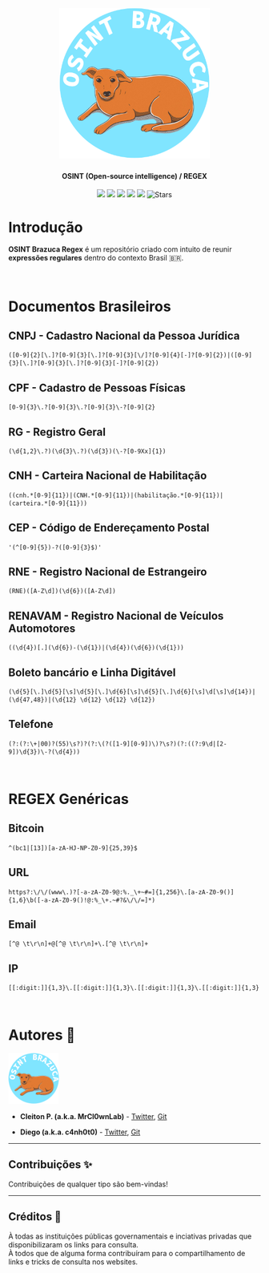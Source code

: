 <h1 align="center">
  <br>
  <a href="https://nuclei.projectdiscovery.io"><img src="assets/logo_profile.png" width="300px" alt="OSINT Brazuca"></a>
</h1>

<h4 align="center">OSINT (Open-source intelligence) / <b>REGEX</b></h4>


<p align="center">
<a href="https://github.com/osintbrazuca/osint-brazuca-regex/blob/main/LICENSE"><img src="https://img.shields.io/github/license/osintbrazuca/osint-brazuca-regex?color=blue"></a>
<a href="https://github.com/osintbrazuca/osint-brazuca/graphs/contributors"><img src="https://img.shields.io/github/contributors-anon/osintbrazuca/osint-brazuca-regex"></a>
<a href="https://github.com/osintbrazuca/osint-brazuca-regex/issues"><img src="https://img.shields.io/github/issues-raw/osintbrazuca/osint-brazuca-regex"></a>
<a href="https://github.com/osintbrazuca/osint-brazuca-regex/discussions"><img src="https://img.shields.io/github/discussions/osintbrazuca/osint-brazuca-regex"></a>
<a href="https://github.com/osintbrazuca/osint-brazuca-regex/network/members"><img src="https://img.shields.io/github/forks/osintbrazuca/osint-brazuca-regex"></a>
<img src="https://img.shields.io/github/stars/osintbrazuca/osint-brazuca-regex.svg?style=social" title="Stars" /> 
</p>


# Introdução
**OSINT Brazuca Regex** é um repositório criado com intuito de reunir **expressões regulares** dentro do contexto Brasil 🇧🇷.

<br>


# Documentos Brasileiros

## CNPJ - Cadastro Nacional da Pessoa Jurídica
```
([0-9]{2}[\.]?[0-9]{3}[\.]?[0-9]{3}[\/]?[0-9]{4}[-]?[0-9]{2})|([0-9]{3}[\.]?[0-9]{3}[\.]?[0-9]{3}[-]?[0-9]{2})
```

## CPF - Cadastro de Pessoas Físicas
```
[0-9]{3}\.?[0-9]{3}\.?[0-9]{3}\-?[0-9]{2}
```

## RG - Registro Geral 
```
(\d{1,2}\.?)(\d{3}\.?)(\d{3})(\-?[0-9Xx]{1})
```

## CNH - Carteira Nacional de Habilitação
```
((cnh.*[0-9]{11})|(CNH.*[0-9]{11})|(habilitação.*[0-9]{11})|(carteira.*[0-9]{11}))
```

## CEP - Código de Endereçamento Postal 
```
'(^[0-9]{5})-?([0-9]{3}$)'
```

## RNE - Registro Nacional de Estrangeiro
```
(RNE)([A-Z\d])(\d{6})([A-Z\d])
```

## RENAVAM - Registro Nacional de Veículos Automotores
```
((\d{4})[.](\d{6})-(\d{1})|(\d{4})(\d{6})(\d{1}))
```

## Boleto bancário e Linha Digitável
```
(\d{5}[\.]\d{5}[\s]\d{5}[\.]\d{6}[\s]\d{5}[\.]\d{6}[\s]\d[\s]\d{14})|(\d{47,48})|(\d{12} \d{12} \d{12} \d{12})
```

## Telefone
```
(?:(?:\+|00)?(55)\s?)?(?:\(?([1-9][0-9])\)?\s?)(?:((?:9\d|[2-9])\d{3})\-?(\d{4}))
```

<br>

# REGEX Genéricas


## Bitcoin

```
^(bc1|[13])[a-zA-HJ-NP-Z0-9]{25,39}$
```

## URL

```
https?:\/\/(www\.)?[-a-zA-Z0-9@:%._\+~#=]{1,256}\.[a-zA-Z0-9()]{1,6}\b([-a-zA-Z0-9()!@:%_\+.~#?&\/\/=]*)
```


## Email

```
[^@ \t\r\n]+@[^@ \t\r\n]+\.[^@ \t\r\n]+
```

## IP

```
[[:digit:]]{1,3}\.[[:digit:]]{1,3}\.[[:digit:]]{1,3}\.[[:digit:]]{1,3}
```

<br>

# Autores 👔 <a name="autores"></a>
<p >
<img src="assets/logo_profile.png" width="20%" /><br>
<p>

- **Cleiton P. (a.k.a. MrCl0wnLab)** - [Twitter](https://twitter.com/MrCl0wnLab), [Git](https://github.com/MrCl0wnLab)

- **Diego (a.k.a. c4nh0t0)** - [Twitter](https://twitter.com/C4nh0t0GH), [Git](https://github.com/c4nh0t0)

---

## Contribuições ✨ <a name="contribuicoes"></a>
Contribuições de qualquer tipo são bem-vindas!
    
---
    
## Créditos 👏 <a name="creditos"></a>
À todas as instituições públicas governamentais e inciativas privadas que disponibilizaram os links para consulta.
<br>
À todos que de alguma forma contribuíram para o compartilhamento de links e tricks de consulta nos websites.